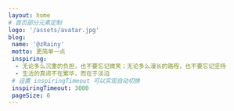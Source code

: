 ```yaml
---
layout: home
# 首页部分元素定制
logo: '/assets/avatar.jpg'
blog:
 name: '@zRainy'
 motto: 更简单一点
 inspiring:
  - 无论多么沉重的负担，也不要忘记微笑；无论多么漫长的路程，也不要忘记坚持
  - 生活的真谛不在繁华，而在于淡泊
 # 设置 inspiringTimeout 可以实现自动切换
 inspiringTimeout: 3000
 pageSize: 6
---
```

